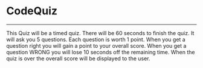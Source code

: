 # CodeQuiz
-------------------------------------------------------------------------------------------------------------------------------------------
This Quiz will be a timed quiz.
There will be 60 seconds to finish the quiz.
It will ask you 5 questions.
Each question is worth 1 point.
When you get a question right you will gain a point to your overall score.
When you get a question WRONG you will lose 10 seconds off the remaining time.
When the quiz is over the overall score will be displayed to the user.
